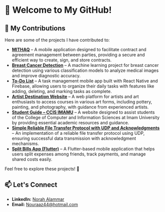 # 👋 Welcome to My GitHub!  

## 🚀 My Contributions  

Here are some of the projects I have contributed to:  

- [**MITHAQ**](https://github.com/Alhanouf23/MITHAQ.git) – A mobile application designed to facilitate contract and agreement management between parties, providing a secure and efficient way to create, sign, and store contracts.  
- [**Breast Cancer Detection**](https://github.com/wasanalowayed/breast-cancer-detection) – A machine learning project for breast cancer detection using various classification models to analyze medical images and improve diagnostic accuracy.  
- [**To-Do List**](https://github.com/wasanalowayed/To-do-list) – A task management mobile app built with React Native and Firebase, allowing users to organize their daily tasks with features like adding, deleting, and marking tasks as complete.  
- [**Artist Destination Website**](https://github.com/DalalMJ01/Cs346-artist-destination-website1) – A web platform for artists and art enthusiasts to access courses in various art forms, including pottery, painting, and photography, with guidance from experienced artists.  
- [**Student Guide – CCIS IMAMU**](https://github.com/wasanalowayed/student-guide-CCIS-IMAMU) – A website designed to assist students of the College of Computer and Information Sciences at Imam University by providing essential academic resources and guidance.  
- [**Simple Reliable File Transfer Protocol with UDP and Acknowledgments**](https://github.com/nouraa4/Simple-Reliable-File-Transfer-Protocol-with-UDP-and-Acknowledgments) – An implementation of a reliable file transfer protocol using UDP, ensuring successful data transmission with acknowledgment mechanisms.  
- [**Split Bills App (Flutter)**](https://github.com/nouraa4/flutter-Project) – A Flutter-based mobile application that helps users split expenses among friends, track payments, and manage shared costs easily.  

Feel free to explore these projects! 🚀  

## 📫 Let's Connect  
- **LinkedIn:** [Norah Alammar](https://www.linkedin.com/in/norah-alammar-880461213)  
- **Email:** [Nouraaz44@hotmail.com](mailto:Nouraaz44@hotmail.com)  